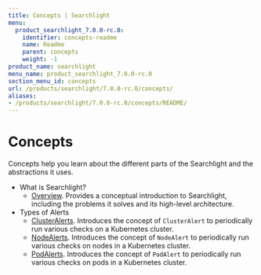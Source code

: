 ```yaml
---
title: Concepts | Searchlight
menu:
  product_searchlight_7.0.0-rc.0:
    identifier: concepts-readme
    name: Readme
    parent: concepts
    weight: -1
product_name: searchlight
menu_name: product_searchlight_7.0.0-rc.0
section_menu_id: concepts
url: /products/searchlight/7.0.0-rc.0/concepts/
aliases:
- /products/searchlight/7.0.0-rc.0/concepts/README/
---
```


# Concepts

Concepts help you learn about the different parts of the Searchlight and the abstractions it uses.

- What is Searchlight?
  - [Overview](/products/searchlight/7.0.0-rc.0/concepts/what-is-searhclight/overview). Provides a conceptual introduction to Searchlight, including the problems it solves and its high-level architecture.
- Types of Alerts
  - [ClusterAlerts](/products/searchlight/7.0.0-rc.0/concepts/alert-types/cluster-alert). Introduces the concept of `ClusterAlert` to periodically run various checks on a Kubernetes cluster.
  - [NodeAlerts](/products/searchlight/7.0.0-rc.0/concepts/alert-types/node-alert). Introduces the concept of `NodeAlert` to periodically run various checks on nodes in a Kubernetes cluster.
  - [PodAlerts](/products/searchlight/7.0.0-rc.0/concepts/alert-types/pod-alert). Introduces the concept of `PodAlert` to periodically run various checks on pods in a Kubernetes cluster.
